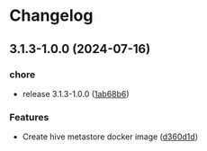 # Changelog

## 3.1.3-1.0.0 (2024-07-16)


### chore

* release 3.1.3-1.0.0 ([1ab68b6](https://github.com/OKDP/hive-metastore/commit/1ab68b63b323efac09142be36fc0ea6e7936c28c))


### Features

* Create hive metastore docker image ([d360d1d](https://github.com/OKDP/hive-metastore/commit/d360d1db4bc45cce475c092dfc52f2217334e96e))
